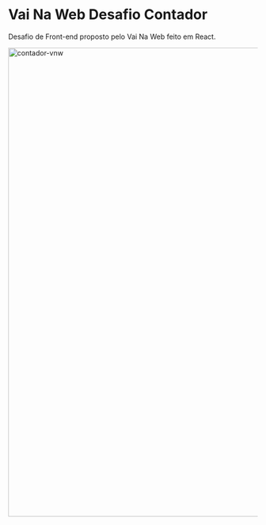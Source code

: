 
# Vai Na Web Desafio Contador

Desafio de Front-end proposto pelo Vai Na Web feito em React.


 <img width="946" alt="contador-vnw" src="https://github.com/leticiasimoess/contador-vnw/assets/84276913/5fbb4f3a-8798-49b7-b242-cfb6355b9c38">
